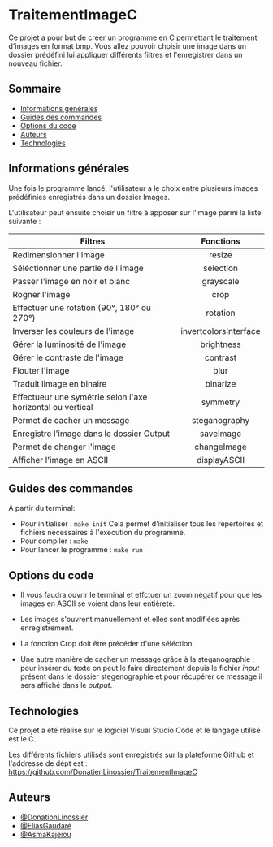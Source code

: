 
# TraitementImageC    

Ce projet a pour but de créer un programme en C permettant le traitement d'images en format bmp. Vous allez pouvoir choisir une image dans un dossier prédéfini lui appliquer différents filtres et l'enregistrer dans un nouveau fichier.

## Sommaire

* [Informations générales](#informations-générales)
* [Guides des commandes](#guides-des-commandes)
* [Options du code](#options-du-code)
* [Auteurs](#auteurs)
* [Technologies](#technologies)

## Informations générales

Une fois le programme lancé, l'utilisateur a le choix entre plusieurs images prédéfinies enregistrés dans un dossier Images.

L'utilisateur peut ensuite choisir un filtre à apposer sur l'image parmi la liste suivante :
 
| Filtres | Fonctions | 
|----------|:-------------:|
| Redimensionner l'image | resize | 
| Séléctionner une partie de l'image| selection | 
| Passer l'image en noir et blanc| grayscale | 
|  Rogner l'image | crop  | 
| Effectuer une rotation (90°, 180° ou 270°)| rotation | 
| Inverser les couleurs de l'image |  invertcolorsInterface | 
| Gérer la luminosité de l'image | brightness  |
| Gérer le contraste de l'image | contrast | 
| Flouter l'image | blur | 
| Traduit limage en binaire | binarize |
| Effectueur une symétrie selon l'axe horizontal ou vertical | symmetry |
| Permet de cacher un message| steganography |
| Enregistre l'image dans le dossier Output| saveImage  |
| Permet de changer l'image | changeImage  |
| Afficher l'image en ASCII | displayASCII  |


## Guides des commandes

A partir du terminal:

* Pour initialiser : `make init`
Cela permet d'initialiser tous les répertoires et fichiers nécessaires à l'execution du programme.
* Pour compiler :  `make`
* Pour lancer le programme : `make run`



## Options du code

* Il vous faudra ouvrir le terminal et effctuer un zoom négatif pour que les images en ASCII se voient dans leur entièreté.

* Les images s'ouvrent manuellement et elles sont modifiées après enregistrement.

* La fonction Crop doit être précéder d'une séléction.

* Une autre manière de cacher un message grâce à la steganographie : pour insérer du texte on peut le faire directement depuis le fichier *input* présent dans le dossier stegenographie et pour récupérer ce message il sera affiché dans le *output*.


## Technologies

Ce projet a été réalisé sur le logiciel Visual Studio Code et le langage utilisé est le C.

Les différents fichiers utilisés sont enregistrés sur la plateforme Github et l'addresse de dépt est : https://github.com/DonatienLinossier/TraitementImageC 



## Auteurs

- [@DonationLinossier](https://www.github.com/DonatienLinossier)
- [@EliasGaudaré](https://www.github.com/Eliasgdr)
- [@AsmaKajeiou](https://www.github.com/asmakaj)





